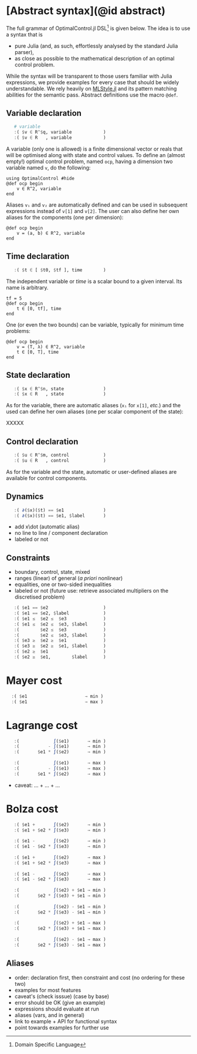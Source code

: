 # [Abstract syntax](@id abstract)

The full grammar of OptimalControl.jl DSL[^1] is given below. The idea is to use a syntax that is
- pure Julia (and, as such, effortlessly analysed by the standard Julia parser),
- as close as possible to the mathematical description of an optimal control problem. 

While the syntax will be transparent to those users familiar with Julia expressions, we provide examples for every case that should be widely understandable. We rely heavily on [MLStyle.jl](https://github.com/thautwarm/MLStyle.jl) and its pattern matching abilities for the semantic pass. Abstract definitions use the macro `@def`.

## Variable declaration

```julia
   # variable                    
   :( $v ∈ R^$q, variable            ) 
   :( $v ∈ R   , variable            ) 
```

A variable (only one is allowed) is a finite dimensional vector or reals that will be optimised along with state and control values. To define an (almost empty!) optimal control problem, named `ocp`, having a dimension two variable named `v`, do the following:

```@example main
using OptimalControl #hide
@def ocp begin
    v ∈ R^2, variable
end
```

Aliases `v₁` and `v₂` are automatically defined and can be used in subsequent expressions instead of `v[1]` and `v[2]`. The user can also define her own aliases for the components (one per dimension):

```@example main
@def ocp begin
    v = (a, b) ∈ R^2, variable
end
```

## Time declaration

```julia
   :( $t ∈ [ $t0, $tf ], time        ) 
```

The independent variable or *time* is a scalar bound to a given interval. Its name is arbitrary.

```@example main
tf = 5
@def ocp begin
    t ∈ [0, tf], time
end
```

One (or even the two bounds) can be variable, typically for minimum time problems:

```@example main
@def ocp begin
    v = (T, λ) ∈ R^2, variable
    t ∈ [0, T], time
end
```

## State declaration
```julia
   :( $x ∈ R^$n, state               ) 
   :( $x ∈ R   , state               ) 
```

As for the variable, there are automatic aliases (`x₁` for `x[1]`, *etc.*) and the used can define her own aliases (one per scalar component of the state):

XXXXX

## Control declaration
```julia
   :( $u ∈ R^$m, control             ) 
   :( $u ∈ R   , control             ) 
```

As for the variable and the state, automatic or user-defined aliases are available for control components.

## Dynamics
```julia
   :( ∂($x)($t) == $e1               ) 
   :( ∂($x)($t) == $e1, $label       ) 
```
- add x\dot (automatic alias)
- no line to line / component declaration
- labeled or not

## Constraints
- boundary, control, state, mixed
- ranges (linear) of general (*a priori* nonlinear)
- equalities, one or two-sided inequalities
- labeled or not (future use: retrieve associated multipliers on the discretised problem)

```julia
   :( $e1 == $e2                     ) 
   :( $e1 == $e2, $label             ) 
   :( $e1 ≤  $e2 ≤  $e3              ) 
   :( $e1 ≤  $e2 ≤  $e3, $label      ) 
   :(        $e2 ≤  $e3              ) 
   :(        $e2 ≤  $e3, $label      ) 
   :( $e3 ≥  $e2 ≥  $e1              ) 
   :( $e3 ≥  $e2 ≥  $e1, $label      ) 
   :( $e2 ≥  $e1                     ) 
   :( $e2 ≥  $e1,        $label      ) 
```

# Mayer cost
 ```julia                                      
   :( $e1                      → min ) 
   :( $e1                      → max ) 
```

# Lagrange cost
```julia
   :(             ∫($e1)       → min ) 
   :(           - ∫($e1)       → min ) 
   :(       $e1 * ∫($e2)       → min ) 
                                       
   :(             ∫($e1)       → max ) 
   :(           - ∫($e1)       → max ) 
   :(       $e1 * ∫($e2)       → max ) 
```
- caveat:  ... + ... + ...

# Bolza cost
```julia
   :( $e1 +       ∫($e2)       → min ) 
   :( $e1 + $e2 * ∫($e3)       → min ) 
                                       
   :( $e1 -       ∫($e2)       → min ) 
   :( $e1 - $e2 * ∫($e3)       → min ) 
                                       
   :( $e1 +       ∫($e2)       → max ) 
   :( $e1 + $e2 * ∫($e3)       → max ) 
                                       
   :( $e1 -       ∫($e2)       → max ) 
   :( $e1 - $e2 * ∫($e3)       → max ) 
                                       
   :(             ∫($e2) + $e1 → min ) 
   :(       $e2 * ∫($e3) + $e1 → min ) 
                                       
   :(             ∫($e2) - $e1 → min ) 
   :(       $e2 * ∫($e3) - $e1 → min ) 
                                       
   :(             ∫($e2) + $e1 → max ) 
   :(       $e2 * ∫($e3) + $e1 → max ) 
                                       
   :(             ∫($e2) - $e1 → max ) 
   :(       $e2 * ∫($e3) - $e1 → max ) 
 ```

## Aliases

- order: declaration first, then constraint and cost (no ordering for these two)
- examples for most features
- caveat's (check isssue) (case by base)
- error should be OK (give an example)
- expressions should evaluate at run
- aliases (vars, and in general)
- link to example + API for functional syntax
- point towards examples for further use

[^1]: Domain Specific Language